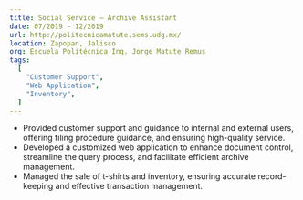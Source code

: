 ```yaml
---
title: Social Service – Archive Assistant 
date: 07/2019 - 12/2019
url: http://politecnicamatute.sems.udg.mx/
location: Zapopan, Jalisco
org: Escuela Politécnica Ing. Jorge Matute Remus
tags:
  [
    "Customer Support",
    "Web Application",
    "Inventory",
  ]
---
```


- Provided customer support and guidance to internal and external users, offering filing procedure guidance, and ensuring high-quality service.
- Developed a customized web application to enhance document control, streamline the query process, and facilitate efficient archive management.
- Managed the sale of t-shirts and inventory, ensuring accurate record-keeping and effective transaction management.
